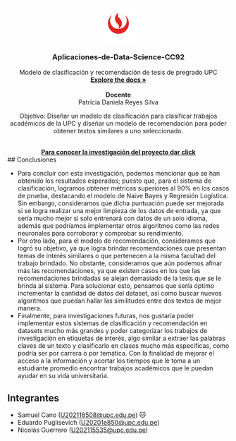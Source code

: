 <!-- HEADER PROJECT LOGO -->
<div align="center">
  <a href="https://github.com/EduardoPuglisevich/Aplicaciones-de-Data-Science.git">
    <img src="img/UPC_logo.png" alt="Logo UPC" width="80" height="80">
  </a>

  <h3 align="center"> Aplicaciones-de-Data-Science-CC92</h3>

  <p align="center">
    Modelo de clasificación y recomendación de tesis de pregrado UPC
    <br/>
    <a href=""><strong>Explore the docs »</strong></a>
    <br/>
    <br/>
    <strong>Docente</strong>
    <br/>
    Patricia Daniela Reyes Silva
  </p>
  <p align="center">
    Objetivo: Diseñar un modelo de clasificación para clasificar trabajos académicos de la UPC y diseñar un modelo de recomendación para poder obtener textos similares a uno seleccionado.
  </p>
  <br/>
  <a href="https://docs.google.com/document/d/1ZLV04htsHfDt8a1REZJzgE-mr9IwTQdOw6Zph7msCbU/edit?usp=sharing" target="_blank"><strong>Para conocer la investigación del proyecto dar click</strong></a>
  <br/>
</div>
<!-- CONCLUSIONES -->
## Conclusiones

- Para concluir con esta investigación, podemos mencionar que se han obtenido los resultados esperados; puesto que, para el sistema de clasificación, logramos obtener métricas superiores al 90% en los casos de prueba, destacando el modelo de Naive Bayes y Regresión Logística. Sin embargo, consideramos que dicha puntuación puede ser mejorada si se logra realizar una mejor limpieza de los datos de entrada, ya que sería mucho mejor si solo entrenará con datos de un solo idioma, además que podríamos implementar otros algoritmos como las redes neuronales para corroborar y comprobar su rendimiento.
- Por otro lado, para el modelo de recomendación, consideramos que logró su objetivo, ya que logra brindar recomendaciones que presentan temas de interés similares o que pertenecen a la misma facultad del trabajo brindado. No obstante, consideramos que aún podemos afinar más las recomendaciones, ya que existen casos en los que las recomendaciones brindadas se alejan demasiado de la tesis que se le brinda al sistema. Para solucionar esto, pensamos que sería óptimo incrementar la cantidad de datos del dataset, así como buscar nuevos algoritmos que puedan hallar las similitudes entre dos textos de mejor manera.
- Finalmente, para investigaciones futuras, nos gustaría poder implementar estos sistemas de clasificación y recomendación en datasets mucho más grandes y poder categorizar los trabajos de investigación en etiquetas de interés, algo similar a extraer las palabras claves de un texto y clasificarlo en clases mucho más específicas, como podría ser por carrera o por temática. Con la finalidad de mejorar el acceso a la información y acortar los tiempos que le toma a un estudiante promedio encontrar trabajos académicos que le puedan ayudar en su vida universitaria.

<!-- TEAM MEMBERS -->
## Integrantes

- Samuel Cano (U202116508@upc.edu.pe) 🐱
- Eduardo Puglisevich (U20201e850@upc.edu.pe)
- Nicolás Guerrero (U202115535@upc.edu.pe)
